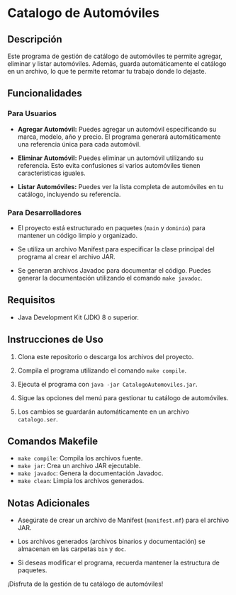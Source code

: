 # Catalogo de Automóviles

## Descripción
Este programa de gestión de catálogo de automóviles te permite agregar, eliminar y listar automóviles. Además, guarda automáticamente el catálogo en un archivo, lo que te permite retomar tu trabajo donde lo dejaste.

## Funcionalidades

### Para Usuarios
- **Agregar Automóvil:** Puedes agregar un automóvil especificando su marca, modelo, año y precio. El programa generará automáticamente una referencia única para cada automóvil.

- **Eliminar Automóvil:** Puedes eliminar un automóvil utilizando su referencia. Esto evita confusiones si varios automóviles tienen caracteristicas iguales.

- **Listar Automóviles:** Puedes ver la lista completa de automóviles en tu catálogo, incluyendo su referencia.

### Para Desarrolladores
- El proyecto está estructurado en paquetes (`main` y `dominio`) para mantener un código limpio y organizado.

- Se utiliza un archivo Manifest para especificar la clase principal del programa al crear el archivo JAR.

- Se generan archivos Javadoc para documentar el código. Puedes generar la documentación utilizando el comando `make javadoc`.

## Requisitos
- Java Development Kit (JDK) 8 o superior.

## Instrucciones de Uso
1. Clona este repositorio o descarga los archivos del proyecto.

2. Compila el programa utilizando el comando `make compile`.

3. Ejecuta el programa con `java -jar CatalogoAutomoviles.jar`.

4. Sigue las opciones del menú para gestionar tu catálogo de automóviles.

5. Los cambios se guardarán automáticamente en un archivo `catalogo.ser`.

## Comandos Makefile
- `make compile`: Compila los archivos fuente.
- `make jar`: Crea un archivo JAR ejecutable.
- `make javadoc`: Genera la documentación Javadoc.
- `make clean`: Limpia los archivos generados.

## Notas Adicionales
- Asegúrate de crear un archivo de Manifest (`manifest.mf`) para el archivo JAR.

- Los archivos generados (archivos binarios y documentación) se almacenan en las carpetas `bin` y `doc`.

- Si deseas modificar el programa, recuerda mantener la estructura de paquetes.

¡Disfruta de la gestión de tu catálogo de automóviles!
